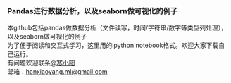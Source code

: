 ### Pandas进行数据分析，以及seaborn做可视化的例子
本github包括pandas做数据分析（文件读写，时间/字符串/数字等类型列处理），以及seaborn做可视化的例子<br>
为了便于阅读和交互式学习，这里用的ipython notebook格式。欢迎大家下载自己运行。<br>
有问题欢迎联系[@寒小阳](http://blog.csdn.net/han_xiaoyang)<br>
邮箱：hanxiaoyang.ml@gmail.com
